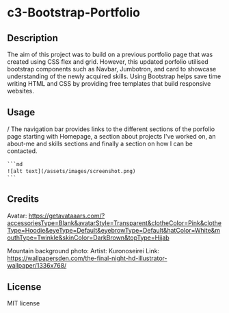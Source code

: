 # c3-Bootstrap-Portfolio

## Description

The aim of this project was to build on a previous portfolio page that was created using CSS flex and grid. However, this updated porfolio utilised bootstrap components such as Navbar, Jumbotron, and card to showcase understanding of the newly acquired skills. Using Bootstrap helps save time writing HTML and CSS by providing free templates that build responsive websites.

## Usage
/
The navigation bar provides links to the different sections of the porfolio page starting with Homepage, a section about projects I've worked on, an about-me and skills sections and finally a section on how I can be contacted.



    ```md
    ![alt text](/assets/images/screenshot.png)
    ```

## Credits

Avatar: https://getavataaars.com/?accessoriesType=Blank&avatarStyle=Transparent&clotheColor=Pink&clotheType=Hoodie&eyeType=Default&eyebrowType=Default&hatColor=White&mouthType=Twinkle&skinColor=DarkBrown&topType=Hijab

Mountain background photo: 
Artist: Kuronoseirei
Link: https://wallpapersden.com/the-final-night-hd-illustrator-wallpaper/1336x768/


## License

MIT license

